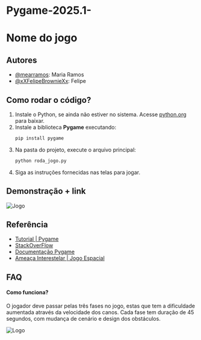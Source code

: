 # Pygame-2025.1-


# Nome do jogo




## Autores

- [@mearramos](https://www.github.com/mearramos): Maria Ramos 
- [@xXFelipeBrownieXx](https://github.com/xXFelipeBrownieXx): Felipe 


## Como rodar o código?
1. Instale o Python, se ainda não estiver no sistema. Acesse [python.org](https://www.python.org/downloads/) para baixar.
2. Instale a biblioteca **Pygame** executando:
   ```bash
   pip install pygame
3. Na pasta do projeto, execute o arquivo principal:
   ```bash
   python roda_jogo.py
3. Siga as instruções fornecidas nas telas para jogar.

## Demonstração + link

![Jogo](jogo.jpg)

## Referência

 - [Tutorial | Pygame](https://insper.github.io/DesignDeSoftware/pygame/handout/)
 - [StackOverFlow](https://stackoverflow.com/questions)
 - [Documentação Pygame](https://www.pygame.org/docs/ref/image.html)
 - [Ameaça Interestelar | Jogo Espacial](https://github.com/MicaeleGomes/Ameaca-Interestelar-Jogo-Espacial)


## FAQ

#### Como funciona?
O jogador deve passar pelas três fases no jogo, estas que tem a dificuldade aumentada através da velocidade dos canos. Cada fase tem duração de 45 segundos, com mudança de cenário e design dos obstáculos. 

![Logo](Logo_Insper.png)

